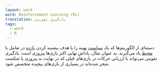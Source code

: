 ```yaml
---
layout: word
word: Reinforcement Learning (RL)
translation: یادگیری تقویتی
tags:
  - word
  - R
---
```

دسته‌ای از الگوریتم‌ها که یک [سیاست](/P/policy) بهینه را با هدف بیشینه کردن [بازده](/R/return) در تعامل با [محیط](/E/environment) یاد می‌گیرند. به عنوان مثال، پاداش نهایی اکثر بازی‌ها پیروزی است. یادگیری تقویتی می‌تواند با ارزیابی حرکات در بازی‌های قبلی که در نهایت به پیروزی یا شکست منجر شده‌اند در بسیاری از بازی‌های پیچیده متخصص شود.